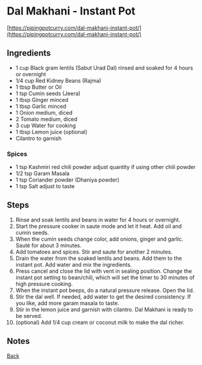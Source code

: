 # Dal Makhani - Instant Pot
[https://pipingpotcurry.com/dal-makhani-instant-pot/](https://pipingpotcurry.com/dal-makhani-instant-pot/)

## Ingredients

- 1 cup Black gram lentils (Sabut Urad Dal) rinsed and soaked for 4 hours or overnight
- 1/4 cup Red Kidney Beans (Rajma)
- 1 tbsp Butter or Oil
- 1 tsp Cumin seeds (Jeera)
- 1 tbsp Ginger minced
- 1 tbsp Garlic minced
- 1 Onion medium, diced
- 2 Tomato medium, diced
- 3 cup Water for cooking
- 1 tbsp Lemon juice (optional)
- Cilantro to garnish

### Spices

- 1 tsp Kashmiri red chili powder adjust quantity if using other chili powder
- 1/2 tsp Garam Masala
- 1 tsp Coriander powder (Dhaniya powder)
- 1 tsp Salt adjust to taste

## Steps

1. Rinse and soak lentils and beans in water for 4 hours or overnight. 
2. Start the pressure cooker in saute mode and let it heat. Add oil and cumin seeds.
3. When the cumin seeds change color, add onions, ginger and garlic. Sauté for about 3 minutes.
4. Add tomatoes and spices. Stir and saute for another 2 minutes. 
5. Drain the water from the soaked lentils and beans. Add them to the instant pot. Add water and mix the ingredients. 
6. Press cancel and close the lid with vent in sealing position. Change the instant pot setting to bean/chili, which will set the timer to 30 minutes of high pressure cooking. 
7. When the instant pot beeps, do a natural pressure release. Open the lid. 
8. Stir the dal well. If needed, add water to get the desired consistency. If you like, add more garam masala to taste. 
9. Stir in the lemon juice and garnish with cilantro. Dal Makhani is ready to be served.
10. (optional) Add 1/4 cup cream or coconut milk to make the dal richer.


## Notes

[Back](../readme.md)
